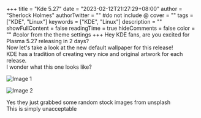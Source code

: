 +++
title = "Kde 5.27"
date = "2023-02-12T21:27:29+08:00"
author = "Sherlock Holmes"
authorTwitter = "" #do not include @
cover = ""
tags = ["KDE", "Linux"]
keywords = ["KDE", "Linux"]
description = ""
showFullContent = false
readingTime = true
hideComments = false
color = "" #color from the theme settings
+++
Hey KDE fans, are you excited for Plasma 5.27 releasing in 2 days?  
Now let's take a look at the new default wallpaper for this release!  
KDE has a tradition of creating very nice and original artwork for each release.   
I wonder what this one looks like?  

![Image 1](https://cdn.discordapp.com/attachments/1003567719733526581/1074294185429049344/1920x1080.png)


![Image 2](https://cdn.discordapp.com/attachments/1003567719733526581/1074294185907204126/1920x10801.png)

Yes they just grabbed some random stock images from unsplash  
This is simply unacceptable